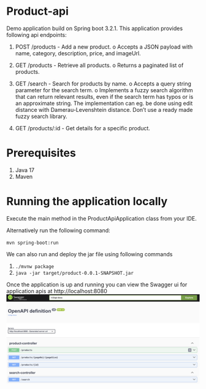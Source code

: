 # Product-api

Demo application build on Spring boot 3.2.1. This application provides following api endpoints:

1. POST /products - Add a new product.
o Accepts a JSON payload with name, category, description, price, and imageUrl.
2. GET /products - Retrieve all products.
o Returns a paginated list of products.
3. GET /search - Search for products by name.
o Accepts a query string parameter for the search term.
o Implements a fuzzy search algorithm that can return relevant results, even if the
search term has typos or is an approximate string. The implementation can eg. be
done using edit distance with Damerau-Levenshtein distance. Don’t use a ready
made fuzzy search library.

4. GET /products/:id - Get details for a specific product.

# Prerequisites
1. Java 17
2. Maven

# Running the application locally

Execute the main method in the ProductApiApplication class from your IDE.

Alternatively run the following command:

`mvn spring-boot:run`

We can also run and deploy the jar file using following commands
1. `./mvnw package`
2. `java -jar target/product-0.0.1-SNAPSHOT.jar`

Once the application is up and running you can view the Swagger ui for application apis at http://localhost:8080
![alt text](https://github.com/meudaypratap/product-api/blob/main/image.png?raw=true)
